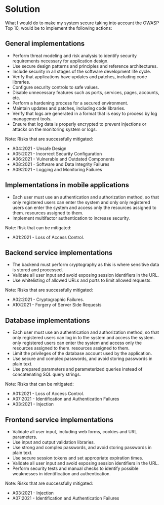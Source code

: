 # Solution

What I would do to make my system secure taking into account the OWASP Top 10, would be to implement the following actions:

## General implementations

- Perform threat modeling and risk analysis to identify security requirements necessary for application design.
- Use secure design patterns and principles and reference architectures.
- Include security in all stages of the software development life cycle.
- Verify that applications have updates and patches, including code libraries.
- Configure security controls to safe values.
- Disable unnecessary features such as ports, services, pages, accounts, etc.
- Perform a hardening process for a secured environment.
- Maintain updates and patches, including code libraries.
- Verify that logs are generated in a format that is easy to process by log management tools.
- Ensure that log data is properly encrypted to prevent injections or attacks on the monitoring system or logs.

Note: Risks that are successfully mitigated:

- A04:2021 - Unsafe Design
- A05:2021 - Incorrect Security Configuration
- A06:2021 - Vulnerable and Outdated Components
- A08:2021 - Software and Data Integrity Failures
- A09:2021 - Logging and Monitoring Failures

## Implementations in mobile applications

- Each user must use an authentication and authorization method, so that only registered users can enter the system and only
  only registered users can enter the system and access only the resources assigned to them.
  resources assigned to them.
- Implement multifactor authentication to increase security.

Note: Risk that can be mitigated:

- A01:2021 - Loss of Access Control.

## Backend service implementations

- The backend must perform cryptography as this is where sensitive data is stored and processed.
- Validate all user input and avoid exposing session identifiers in the URL.
- Use whitelisting of allowed URLs and ports to limit allowed requests.

Note: Risks that are successfully mitigated:

- A02:2021 - Cryptographic Failures.
- A10:2021 - Forgery of Server Side Requests

## Database implementations

- Each user must use an authentication and authorization method, so that only registered users can log in to the system and access the system.
  only registered users can enter the system and access only the resources assigned to them.
  resources assigned to them.
- Limit the privileges of the database account used by the application.
- Use secure and complex passwords, and avoid storing passwords in plain text.
- Use prepared parameters and parameterized queries instead of concatenating SQL query strings.

Note: Risks that can be mitigated:

- A01:2021 - Loss of Access Control.
- A07:2021 - Identification and Authentication Failures
- A03:2021 - Injection

## Frontend service implementations

- Validate all user input, including web forms, cookies and URL parameters.
- Use input and output validation libraries.
- Use strong and complex passwords, and avoid storing passwords in plain text.
- Use secure session tokens and set appropriate expiration times.
- Validate all user input and avoid exposing session identifiers in the URL.
- Perform security tests and manual checks to identify possible weaknesses in identification and authentication.

Note: Risks that are successfully mitigated:

- A03:2021 - Injection
- A07:2021 - Identification and Authentication Failures
